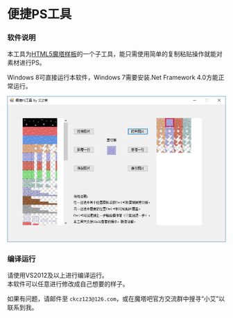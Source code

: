 便捷PS工具
================

### 软件说明
本工具为[HTML5魔塔样板](https://github.com/ckcz123/mota-js)的一个子工具，能只需使用简单的复制粘贴操作就能对素材进行PS。

Windows 8可直接运行本软件，Windows 7需要安装.Net Framework 4.0方能正常运行。

![](sample.png)

### 编译运行

请使用VS2012及以上进行编译运行。   
本软件可以任意进行修改成自己想要的样子。  

如果有问题，请邮件至 `ckcz123@126.com`，或在魔塔吧官方交流群中搜寻“小艾”以联系到我。  